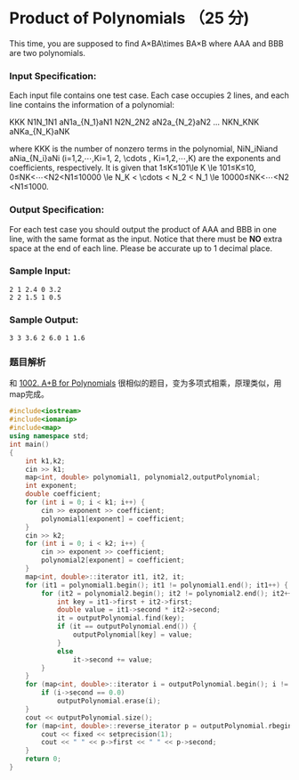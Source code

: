 # Product of Polynomials （25 分)

This time, you are supposed to find A×BA\\times BA×B where AAA and BBB are two polynomials.

### Input Specification:

Each input file contains one test case. Each case occupies 2 lines, and each line contains the information of a polynomial:

KKK N1N_1N​1​​ aN1a_{N_1}a​N​1​​​​ N2N_2N​2​​ aN2a_{N_2}a​N​2​​​​ ... NKN_KN​K​​ aNKa_{N_K}a​N​K​​​​

where KKK is the number of nonzero terms in the polynomial, NiN_iN​i​​ and aNia_{N_i}a​N​i​​​​ (i=1,2,⋯,Ki=1, 2, \\cdots , Ki=1,2,⋯,K) are the exponents and coefficients, respectively. It is given that 1≤K≤101\\le K \\le 101≤K≤10, 0≤NK<⋯<N2<N1≤10000 \\le N\_K < \\cdots < N\_2 < N_1 \\le 10000≤N​K​​<⋯<N​2​​<N​1​​≤1000.

### Output Specification:

For each test case you should output the product of AAA and BBB in one line, with the same format as the input. Notice that there must be **NO** extra space at the end of each line. Please be accurate up to 1 decimal place.

### Sample Input:

    2 1 2.4 0 3.2
    2 2 1.5 1 0.5
    

### Sample Output:

    3 3 3.6 2 6.0 1 1.6

### 题目解析

和 [1002. A+B for Polynomials](https://github.com/kurong00/PAT/blob/master/1002.%20A%2BB%20for%20Polynomials.md) 很相似的题目，变为多项式相乘，原理类似，用map完成。

```C++
#include<iostream>
#include<iomanip>
#include<map>
using namespace std;
int main()
{
	int k1,k2; 
	cin >> k1;
	map<int, double> polynomial1, polynomial2,outputPolynomial;
	int exponent;
	double coefficient;
	for (int i = 0; i < k1; i++) {
		cin >> exponent >> coefficient;
		polynomial1[exponent] = coefficient;
	}
	cin >> k2;
	for (int i = 0; i < k2; i++) {
		cin >> exponent >> coefficient;
		polynomial2[exponent] = coefficient;
	}
	map<int, double>::iterator it1, it2, it;
	for (it1 = polynomial1.begin(); it1 != polynomial1.end(); it1++) {
		for (it2 = polynomial2.begin(); it2 != polynomial2.end(); it2++) {
			int key = it1->first + it2->first;
			double value = it1->second * it2->second;
			it = outputPolynomial.find(key);
			if (it == outputPolynomial.end()) {
				outputPolynomial[key] = value;
			}
			else
				it->second += value;
		}
	}
	for (map<int, double>::iterator i = outputPolynomial.begin(); i != outputPolynomial.end(); i++) {
		if (i->second == 0.0)
			outputPolynomial.erase(i);
	}
	cout << outputPolynomial.size();
	for (map<int, double>::reverse_iterator p = outputPolynomial.rbegin(); p != outputPolynomial.rend(); p++) {
		cout << fixed << setprecision(1);
		cout << " " << p->first << " " << p->second;
	}
	return 0;
}
```